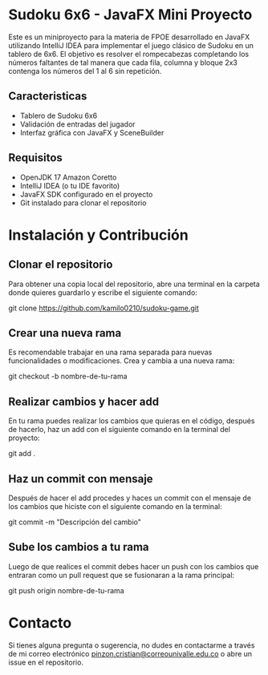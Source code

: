 # Sudoku 6x6 - JavaFX Mini Proyecto
Este es un miniproyecto para la materia de FPOE desarrollado en JavaFX utilizando IntelliJ IDEA para implementar el juego clásico de Sudoku en un tablero de 6x6. El objetivo es resolver el rompecabezas completando los números faltantes de tal manera que cada fila, columna y bloque 2x3 contenga los números del 1 al 6 sin repetición.
## Caracteristicas
- Tablero de Sudoku 6x6
- Validación de entradas del jugador
- Interfaz gráfica con JavaFX y SceneBuilder
## Requisitos
- OpenJDK 17 Amazon Coretto
- IntelliJ IDEA (o tu IDE favorito)
- JavaFX SDK configurado en el proyecto
- Git instalado para clonar el repositorio
# Instalación y Contribución
## Clonar el repositorio
Para obtener una copia local del repositorio, abre una terminal en la carpeta donde quieres guardarlo y escribe el siguiente comando:

git clone https://github.com/kamilo0210/sudoku-game.git
## Crear una nueva rama
Es recomendable trabajar en una rama separada para nuevas funcionalidades o modificaciones. Crea y cambia a una nueva rama:

git checkout -b nombre-de-tu-rama
## Realizar cambios y hacer add
En tu rama puedes realizar los cambios que quieras en el código, después de hacerlo, haz un add con el siguiente comando en la terminal del proyecto:

git add .
## Haz un commit con mensaje
Después de hacer el add procedes y haces un commit con el mensaje de los cambios que hiciste con el siguiente comando en la terminal: 

git commit -m "Descripción del cambio"
## Sube los cambios a tu rama
Luego de que realices el commit debes hacer un push con los cambios que entraran como un pull request que se fusionaran a la rama principal:

git push origin nombre-de-tu-rama

# Contacto
Si tienes alguna pregunta o sugerencia, no dudes en contactarme a través de mi correo electrónico pinzon.cristian@correounivalle.edu.co o abre un issue en el repositorio.
